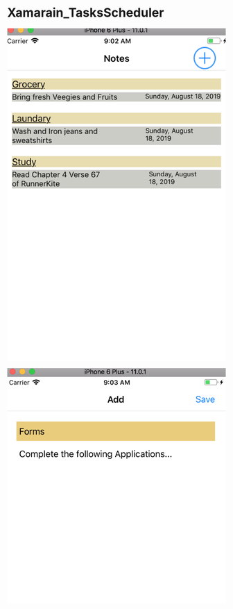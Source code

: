 # Xamarain_TasksScheduler

![alt text](https://github.com/codedeal/Xamarain_TasksScheduler/blob/master/images/Screen%20Shot%202019-08-18%20at%209.02.13%20AM.png)

![alt text](https://github.com/codedeal/Xamarain_TasksScheduler/blob/master/images/Screen%20Shot%202019-08-18%20at%209.02.59%20AM.png)

